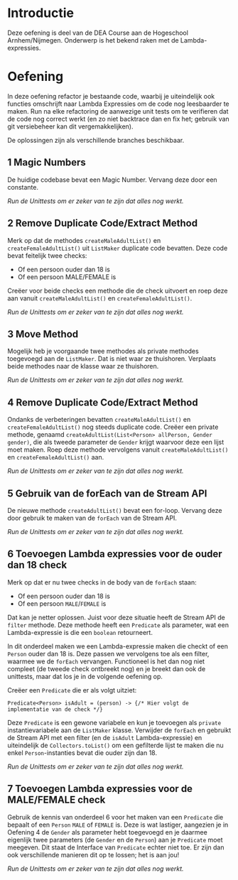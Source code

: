 # Introductie
Deze oefening is deel van de DEA Course aan de Hogeschool Arnhem/Nijmegen. Onderwerp is het bekend raken met de Lambda-expressies.

# Oefening
In deze oefening refactor je bestaande code, waarbij je uiteindelijk ook functies omschrijft naar  Lambda Expressies om de code nog leesbaarder te maken. Run na elke refactoring de aanwezige unit tests om te verifieren dat de code nog correct werkt (en zo niet backtrace dan en fix het; gebruik van git versiebeheer kan dit vergemakkelijken).

De oplossingen zijn als verschillende branches beschikbaar.

## 1 Magic Numbers
De huidige codebase bevat een Magic Number. Vervang deze door een constante. 

*Run de Unittests om er zeker van te zijn dat alles nog werkt.*

## 2 Remove Duplicate Code/Extract Method
Merk op dat de methodes `createMaleAdultList()` en `createFemaleAdultList()` uit `ListMaker` duplicate code bevatten. Deze code bevat feitelijk twee checks:

* Of een persoon ouder dan 18 is
* Of een persoon MALE/FEMALE is

Creëer voor beide checks een methode die de check uitvoert en roep deze aan vanuit `createMaleAdultList()` 
en  `createFemaleAdultList()`.

*Run de Unittests om er zeker van te zijn dat alles nog werkt.*

## 3 Move Method
Mogelijk heb je voorgaande twee methodes als private methodes toegevoegd aan de `ListMaker`. Dat is niet waar ze thuishoren. Verplaats beide methodes naar de klasse waar ze thuishoren.

*Run de Unittests om er zeker van te zijn dat alles nog werkt.*

## 4 Remove Duplicate Code/Extract Method
Ondanks de verbeteringen bevatten `createMaleAdultList()` en `createFemaleAdultList()` nog steeds duplicate code. Creëer een private methode, genaamd `createAdultList(List<Person> allPerson, Gender gender)`, die als tweede parameter de `Gender` krijgt waarvoor deze een lijst moet maken. Roep deze methode vervolgens vanuit `createMaleAdultList()` en `createFemaleAdultList()` aan.

*Run de Unittests om er zeker van te zijn dat alles nog werkt.*

## 5 Gebruik van de forEach van de Stream API
De nieuwe methode `createAdultList()` bevat een for-loop. Vervang deze door gebruik te maken van de `forEach` van de Stream API. 

*Run de Unittests om er zeker van te zijn dat alles nog werkt.*

## 6 Toevoegen Lambda expressies voor de ouder dan 18 check
Merk op dat er nu twee checks in de body van de `forEach` staan:
 * Of een persoon ouder dan 18 is
 * Of een persoon `MALE`/`FEMALE` is

Dat kan je netter oplossen. Juist voor deze situatie heeft de Stream API de `filter` methode. Deze methode heeft een `Predicate` als parameter, wat een Lambda-expressie is die een `boolean` retourneert. 

In dit onderdeel maken we een Lambda-expressie maken die checkt of een `Person` ouder dan 18 is. Deze passen we vervolgens toe als een filter, waarmee we de `forEach` vervangen. Functioneel is het dan nog niet compleet (de tweede check ontbreekt nog) en je breekt dan ook de unittests, maar dat los je in de volgende oefening op.

Creëer een `Predicate` die er als volgt uitziet:

``
    Predicate<Person> isAdult = (person) -> {/* Hier volgt de implementatie van de check */}
``

Deze `Predicate` is een gewone variabele en kun je toevoegen als `private` instantievariabele aan de `ListMaker` klasse. Verwijder de `forEach` en gebruikt de Stream API met een filter (en de `isAdult` Lambda-expressie) en uiteindelijk de `Collectors.toList()` om een gefilterde lijst te maken die nu enkel `Person`-instanties bevat die ouder zijn dan 18.

*Run de Unittests om er zeker van te zijn dat alles nog werkt.*

## 7 Toevoegen Lambda expressies voor de MALE/FEMALE check
Gebruik de kennis van onderdeel 6 voor het maken van een `Predicate` die bepaalt of een `Person` `MALE` of `FEMALE` is. Deze is wat lastiger, aangezien je in Oefening 4 de `Gender` als parameter hebt toegevoegd en je daarmee eigenlijk twee parameters (de `Gender` en de `Person`) aan je `Predicate` moet meegeven. Dit staat de Interface van `Predicate` echter niet toe. Er zijn dan ook verschillende manieren dit op te lossen; het is aan jou!

*Run de Unittests om er zeker van te zijn dat alles nog werkt.*
